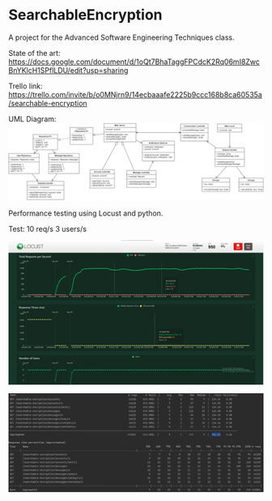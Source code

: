 # SearchableEncryption
A project for the Advanced Software Engineering Techniques class.

State of the art: https://docs.google.com/document/d/1oQt7BhaTaggFPCdcK2Rq06mI8ZwcBnYKlcH1SPflLDU/edit?usp=sharing

Trello link: https://trello.com/invite/b/o0MNjrn9/14ecbaaafe2225b9ccc168b8ca60535a/searchable-encryption

UML Diagram:
![alt text](https://github.com/Aavvii/SearchableEncryption/blob/main/SearchableEncryptionUML.drawio.png?raw=true)

Performance testing using Locust and python.

Test: 
10 req/s
3 users/s

![alt text](https://github.com/Aavvii/SearchableEncryption/blob/main/API/stress_tests_locust/locust.png)

![alt text](https://github.com/Aavvii/SearchableEncryption/blob/main/API/stress_tests_locust/results.png)
